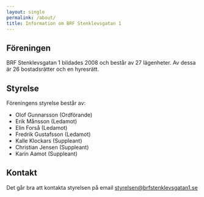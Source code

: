 ```yaml
---
layout: single
permalink: /about/
title: Information om BRF Stenklevsgatan 1
---
```

## Föreningen
BRF Stenklevsgatan 1 bildades 2008 och består av 27 lägenheter. Av dessa är 26 bostadsrätter och en hyresrätt. 

## Styrelse
Föreningens styrelse består av:
- Olof Gunnarsson (Ordförande)
- Erik Månsson (Ledamot)
- Elin Forså (Ledamot)
- Fredrik Gustafsson (Ledamot)
- Kalle Klockars (Suppleant)
- Christian Jensen (Suppleant)
- Karin Aamot (Suppleant)

## Kontakt
Det går bra att kontakta styrelsen på email <styrelsen@brfstenklevsgatan1.se>

